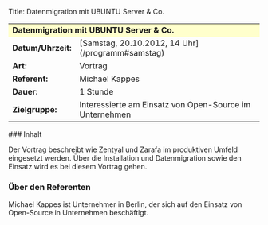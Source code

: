 Title: Datenmigration mit UBUNTU Server & Co.

<table border="0" cellpadding="3" cellspacing="0" width="100%">
<tr>
<td colspan="3" style="font-weight: bold; background-color: #ffffcc;">
Datenmigration mit UBUNTU Server & Co.

</td>
</tr>
<tr>
<td style="font-weight: bold;">
Datum/Uhrzeit:

</td>
<td>
[Samstag, 20.10.2012, 14 Uhr](/programm#samstag)

</td>
</tr>
<tr>
<td style="font-weight: bold;">
Art:

</td>
<td>
Vortrag

</td>
</tr>
<tr>
<td style="font-weight: bold;">
Referent:

</td>
<td>
Michael Kappes

</td>
</tr>
<tr>
<td style="font-weight: bold;">
Dauer:

</td>
<td>
1 Stunde

</td>
</tr>
<tr>
<td style="font-weight: bold;">
Zielgruppe:

</td>
<td>
Interessierte am Einsatz von Open-Source im Unternehmen

</td>
</tr>
</table>
### Inhalt

Der Vortrag beschreibt wie Zentyal und Zarafa im produktiven Umfeld
eingesetzt werden. Über die Installation und Datenmigration sowie den
Einsatz wird es bei diesem Vortrag gehen.

### Über den Referenten

Michael Kappes ist Unternehmer in Berlin, der sich auf den Einsatz von
Open-Source in Unternehmen beschäftigt.

